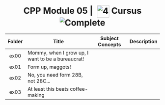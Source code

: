 <!--HEADER-->
<h1 align="center"> CPP Module 05 | 
  <picture>
  <source media="(prefers-color-scheme: dark)" srcset="https://cdn.simpleicons.org/42/white">
  <img alt="42" width=40 align="center" src="https://cdn.simpleicons.org/42/Black">
 </picture>
 Cursus 
  <img alt="Complete" src="https://raw.githubusercontent.com/Mqxx/GitHub-Markdown/main/blockquotes/badge/dark-theme/complete.svg">
</h1>
<!--FINISH HEADER-->

| Folder | Title | Subject Concepts | Description |
|:---:|---|:---:|:---:|
| ex00 | Mommy, when I grow up, I want to be a bureaucrat! |  |  |
| ex01 | Form up, maggots! |  |  |
| ex02 | No, you need form 28B, not 28C... |  |  |
| ex03 | At least this beats coffee-making |  |  |
